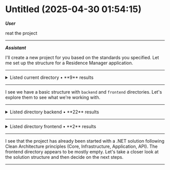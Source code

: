 <!-- Generated by SpecStory -->

# Untitled (2025-04-30 01:54:15)

_**User**_

reat the project

---

_**Assistant**_

I'll create a new project for you based on the standards you specified. Let me set up the structure for a Residence Manager application.

---

<details>
            <summary>Listed current directory • **9** results</summary>
        
| Name |
|-------|
| 📁 `.cursor` |
| 📁 `.git` |
| 📁 `history` |
| 📄 `.gitignore` |
| 📄 `.cursorindexingignore` |
| 📁 `.specstory` |
| 📁 `backend` |
| 📄 `backend.rar` |
| 📁 `frontend` |

</details>

---

I see we have a basic structure with `backend` and `frontend` directories. Let's explore them to see what we're working with.

---

<details>
            <summary>Listed directory backend • **22** results</summary>
        
| Name |
|-------|
| 📄 `ResidenceManager-Frontend.md` |
| 📁 `.git` |
| 📄 `.gitignore` |
| 📁 `ResidenceManagement.Test` |
| 📁 `ResidenceManagement.Tests` |
| 📁 `ResidenceManagement.Core` |
| 📁 `ResidenceManagement.Infrastructure` |
| 📄 `knowledge-base.md` |
| 📄 `hata-cozumleri.md` |
| 📁 `ResidenceManagement.Application` |
| 📁 `.cursor` |
| 📄 `CHANGELOG.md` |
| 📁 `projedetails` |
| 📄 `index.html` |
| 📁 `ResidenceManagement.API` |
| 📁 `tmp` |
| 📄 `contuniedocuments.rar` |
| 📄 `ResidenceManagement.sln` |
| 📄 `backend.sln` |
| 📁 `ResidenceManagement.Services` |
| 📄 `.cursorindexingignore` |
| 📁 `.specstory` |

</details>

---

<details>
            <summary>Listed directory frontend • **2** results</summary>
        
| Name |
|-------|
| 📁 `.git` |
| 📄 `README.md` |

</details>

---

I see that the project has already been started with a .NET solution following Clean Architecture principles (Core, Infrastructure, Application, API). The frontend directory appears to be mostly empty. Let's take a closer look at the solution structure and then decide on the next steps.

---


